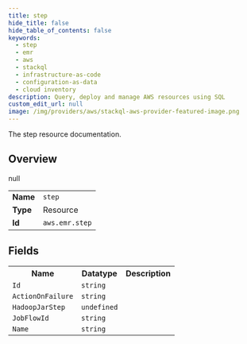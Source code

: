 ```yaml
---
title: step
hide_title: false
hide_table_of_contents: false
keywords:
  - step
  - emr
  - aws
  - stackql
  - infrastructure-as-code
  - configuration-as-data
  - cloud inventory
description: Query, deploy and manage AWS resources using SQL
custom_edit_url: null
image: /img/providers/aws/stackql-aws-provider-featured-image.png
---
```

The step resource documentation.

## Overview
<table><tbody>
<tr><td><b>Name</b></td><td><code>step</code></td></tr>
<tr><td><b>Type</b></td><td>Resource</td></tr>
null
<tr><td><b>Id</b></td><td><code>aws.emr.step</code></td></tr>
</tbody></table>

## Fields
<table><tbody>
<tr><th>Name</th><th>Datatype</th><th>Description</th></tr>
<tr><td><code>Id</code></td><td><code>string</code></td><td></td></tr><tr><td><code>ActionOnFailure</code></td><td><code>string</code></td><td></td></tr><tr><td><code>HadoopJarStep</code></td><td><code>undefined</code></td><td></td></tr><tr><td><code>JobFlowId</code></td><td><code>string</code></td><td></td></tr><tr><td><code>Name</code></td><td><code>string</code></td><td></td></tr>
</tbody></table>